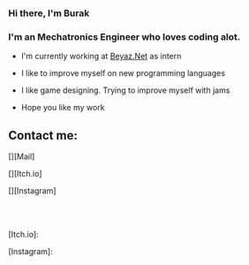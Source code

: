 ### Hi there, I'm Burak

### I'm an Mechatronics Engineer who loves coding alot.

- I'm currently working at [Beyaz.Net](https://www.beyaz.net/) as intern

- I like to improve myself on new programming languages

- I like game designing. Trying to improve myself with jams

- Hope you like my work 



## Contact me:

[][Mail]

[][Itch.io]

[][Instagram]



<br />

<br />



[Itch.io]: 

[Instagram]:


